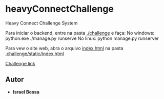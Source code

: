 # heavyConnectChallenge
 Heavy Connect Challenge System

Para iniciar o backend, entre na pasta [./challenge](https://github.com/Ibessas/heavyConnectChallenge/tree/master/challenge) e faça:
  No windows: python.exe ./manage.py runserve
  No linux: python manage.py runserver

Para vew o site web, abra o arquivo [index.html](https://github.com/Ibessas/heavyConnectChallenge/blob/master/challenge/static/index.html) na pasta [.challenge/static/index.html](https://github.com/Ibessas/heavyConnectChallenge/tree/master/challenge/static)

[Challenge link](https://github.com/FSPinho/hc-challenge/blob/master/README.md)

## Autor
* **Israel Bessa** 



